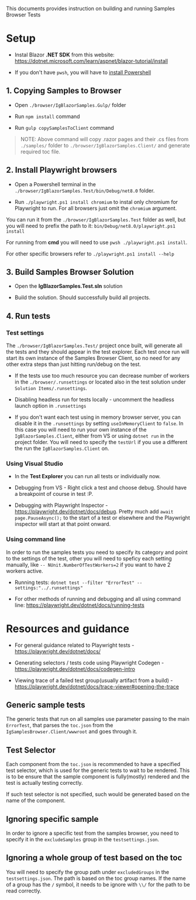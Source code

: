 This documents provides instruction on building and running Samples Browser Tests

# Setup

- Instal Blazor **.NET SDK** from this website:
https://dotnet.microsoft.com/learn/aspnet/blazor-tutorial/install

- If you don't have `pwsh`, you will have to [install Powershell](https://docs.microsoft.com/powershell/scripting/install/installing-powershell)

## 1. Copying Samples to Browser

- Open `./browser/IgBlazorSamples.Gulp/` folder

- Run `npm install` command

- Run `gulp copySamplesToClient` command

> NOTE: Above command will copy .razor pages and their .cs files from `./samples/` folder to `./browser/IgBlazorSamples.Client/` and generate required toc file.

## 2. Install Playwright browsers

- Open a Powershell terminal in the `./browser/IgBlazorSamples.Test/bin/Debug/net8.0` folder.

- Run `./playwright.ps1 install chromium` to instal only chromium for Playwright to run. For all browsers just omit the  `chromium` argument.

You can run it from the `./browser/IgBlazorSamples.Test` folder as well, but you will need to prefix the path to it: `bin/Debug/net8.0/playwright.ps1 install`

For running from **cmd** you will need to use `pwsh ./playwright.ps1 install`.

For other specific browsers refer to `./playwright.ps1 install --help`

## 3. Build Samples Browser Solution

- Open the **IgBlazorSamples.Test.sln** solution

- Build the solution. Should successfully build all projects.

## 4. Run tests

### Test settings

The `./browser/IgBlazorSamples.Test/` project once built, will generate all the tests and they should appear in the test explorer.
Each test once run will start its own instance of the Samples Browser Client, so no need for any other extra steps than just hitting run/debug on the test.


- If the tests use too much resource you can decrease number of workers in the  `./browser/.runsettings` or located also in the test solution under `Solution Items/.runsettings`.

- Disabling headless run for tests locally - uncomment the headless launch option in `.runsettings` 

- If you don't want each test using in memory browser server, you can disable it in the `.runsettings` by setting `useInMemoryClient` to `false`. In this case you will need to run your own instance of the `IgBlazorSamples.Client`, either from VS or using `dotnet run` in the project folder.
You will need to specify the `testUrl` if you use a different the run the `IgBlazorSamples.Client` on.

### Using Visual Studio

- In the **Test Explorer** you can run all tests or individually now.

- Debugging from VS - Right click a test and choose debug. Should have a breakpoint of course in test :P.

- Debugging with Playwright Inspector - https://playwright.dev/dotnet/docs/debug. Pretty much add `await page.PauseAsync();` to the start of a test or elsewhere and the Playwright inspector will start at that point onward.

### Using command line

In order to run the samples tests you need to specify its category and point to the settings of the test, other you will need to speficy each setting manually, like `-- NUnit.NumberOfTestWorkers=2` if you want to have 2 workers active.

- Running tests: `dotnet test --filter "ErrorTest" --settings:"../.runsettings"`

- For other methods of running and debugging and all using command line: https://playwright.dev/dotnet/docs/running-tests

# Resources and guidance

- For general guidance related to Playwright tests - https://playwright.dev/dotnet/docs/

- Generating selectors / tests code using Playwright Codegen - https://playwright.dev/dotnet/docs/codegen-intro

- Viewing trace of a failed test group(usually artifact from a build) - https://playwright.dev/dotnet/docs/trace-viewer#opening-the-trace

## Generic sample tests

The generic tests that run on all samples use parameter passing to the main `ErrorTest`, that parses the `toc.json` from the `IgSamplesBrowser.Client/wwwroot` and goes through it.

## Test Selector

Each component from the `toc.json` is recommended to have a specified test selector, which is used for the generic tests to wait to be rendered. This is to be ensure that the sample component is fully(mostly) rendered and the test is actually testing correctly.

If such test selector is not specified, such would be generated based on the name of the component.

## Ignoring specific sample

In order to ignore a specific test from the samples browser, you need to specify it in the `excludeSamples` group in the `testsettings.json`.

## Ignoring a whole group of test based on the toc

You will need to specify the group path under `excludedGroups` in the `testsettings.json`. The path is based on the toc group names.
If the name of a group has the `/` symbol, it needs to be ignore with `\\/` for the path to be read correctly.
